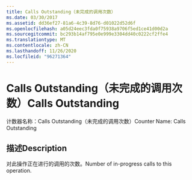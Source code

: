 ```yaml
---
title: Calls Outstanding（未完成的调用次数）
ms.date: 03/30/2017
ms.assetid: dd36ef27-81a6-4c39-8d76-d01022d52d6f
ms.openlocfilehash: a05d24eec3fda0f75938a9706f5ed1ce41d00d2a
ms.sourcegitcommit: bc293b14af795e0e999e3304dd40c0222cf2ffe4
ms.translationtype: MT
ms.contentlocale: zh-CN
ms.lasthandoff: 11/26/2020
ms.locfileid: "96271364"
---
```

# <a name="calls-outstanding"></a><span data-ttu-id="7c0f3-102">Calls Outstanding（未完成的调用次数）</span><span class="sxs-lookup"><span data-stu-id="7c0f3-102">Calls Outstanding</span></span>

<span data-ttu-id="7c0f3-103">计数器名称：Calls Outstanding（未完成的调用次数）</span><span class="sxs-lookup"><span data-stu-id="7c0f3-103">Counter Name:  Calls Outstanding</span></span>  
  
## <a name="description"></a><span data-ttu-id="7c0f3-104">描述</span><span class="sxs-lookup"><span data-stu-id="7c0f3-104">Description</span></span>  

 <span data-ttu-id="7c0f3-105">对此操作正在进行的调用的次数。</span><span class="sxs-lookup"><span data-stu-id="7c0f3-105">Number of in-progress calls to this operation.</span></span>
